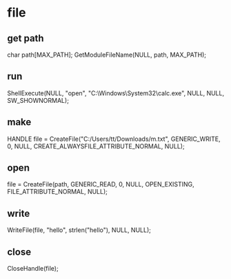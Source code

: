 # file

## get path
char path[MAX_PATH];
GetModuleFileName(NULL, path, MAX_PATH);

## run
ShellExecute(NULL, "open", "C:\\Windows\\System32\\calc.exe", NULL, NULL, SW_SHOWNORMAL);

## make
HANDLE file = CreateFile("C:/Users/tt/Downloads/m.txt", GENERIC_WRITE, 0, NULL, CREATE_ALWAYSFILE_ATTRIBUTE_NORMAL, NULL);

## open
file = CreateFile(path, GENERIC_READ, 0, NULL, OPEN_EXISTING, FILE_ATTRIBUTE_NORMAL, NULL);

## write    
WriteFile(file, "hello", strlen("hello"), NULL, NULL);

## close
CloseHandle(file);